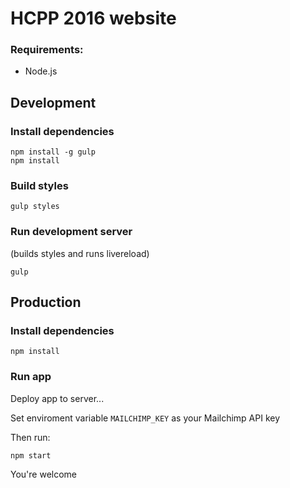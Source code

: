 # HCPP 2016 website

### Requirements:

- Node.js

## Development

### Install dependencies
```
npm install -g gulp
npm install
```

### Build styles
```
gulp styles
```

### Run development server
(builds styles and runs livereload)
```
gulp
```

## Production

### Install dependencies
```
npm install
```

### Run app
Deploy app to server...

Set enviroment variable ``MAILCHIMP_KEY`` as your Mailchimp API key

Then run:
```
npm start
```

You're welcome

